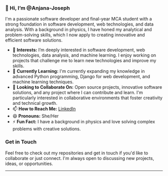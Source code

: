 ### 👋 Hi, I’m @Anjana-Joseph


I'm a passionate software developer and final-year MCA student with a strong foundation in software development, web technologies, and data analysis. With a background in physics, I have honed my analytical and problem-solving skills, which I now apply to creating innovative and efficient software solutions.


- 👀 **Interests:** I’m deeply interested in software development, web technologies, data analysis, and machine learning. I enjoy working on projects that challenge me to learn new technologies and improve my skills.
- 🌱 **Currently Learning:** I'm currently expanding my knowledge in advanced Python programming, Django for web development, and machine learning techniques.
- 💞️ **Looking to Collaborate On:** Open source projects, innovative software solutions, and any project where I can contribute and learn. I'm particularly interested in collaborative environments that foster creativity and technical growth.
- 📫 **How to Reach Me:** [LinkedIn](https://www.linkedin.com/in/anjana-joseph-6b3900262/)
- 😄 **Pronouns:** She/Her
- ⚡ **Fun Fact:** I have a background in physics and love solving complex problems with creative solutions.

  
### Get in Touch
Feel free to check out my repositories and get in touch if you'd like to collaborate or just connect. I'm always open to discussing new projects, ideas, or opportunities.

---


<!---
Anjana-Joseph/Anjana-Joseph is a ✨ special ✨ repository because its `README.md` (this file) appears on your GitHub profile.
You can click the Preview link to take a look at your changes.
--->
